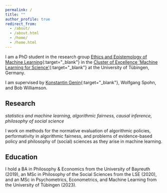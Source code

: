 ```yaml
---
permalink: /
title: ""
author_profile: true
redirect_from: 
  - /about/
  - /about.html
  - /home/
  - /home.html
---
```


I am a PhD student in the research group [Ethics and Epistemology of Machine Learning](https://ethics.epistemology.ai){:target="_blank"} in the [Cluster of Excellence 'Machine Learning for Science'](https://uni-tuebingen.de/en/research/core-research/cluster-of-excellence-machine-learning/research/research/cluster-research-groups/research-groups/epistemology-and-ethics-of-ml/){:target="_blank"} at the University of Tübingen, Germany. 

I am supervised by [Konstantin Genin](https://kgenin.github.io/){:target="_blank"}, Wolfgang Spohn, and Bob Williamson.

## Research

*statistics and machine learning, algorithmic fairness, causal inference, philosophy of social science*

I work on methods for the normative evaluation of algorithmic policies, performativity in algorithmic fairness, and problems of evidence-based policy and philosophy of (social) sciences as they arise in machine learning.

## Education

I hold a BA in Philosophy & Economics from the University of Bayreuth (2019), an MSc in Philosophy of the Social Sciences from the LSE (2020), and an MSc in Psychometrics, Econometrics, and Machine Learning from the University of Tübingen (2023).